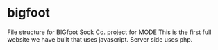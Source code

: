 # bigfoot
File structure for BIGfoot Sock Co. project for MODE
This is the first full website we have built that uses javascript.
Server side uses php.
